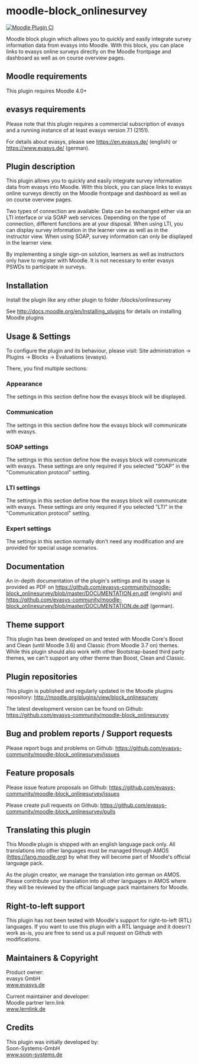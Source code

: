 moodle-block_onlinesurvey
=========================

[![Moodle Plugin CI](https://github.com/evasys-community/moodle-block_onlinesurvey/workflows/Moodle%20Plugin%20CI/badge.svg?branch=master)](https://github.com/evasys-community/moodle-block_onlinesurvey/actions?query=workflow%3A%22Moodle+Plugin+CI%22+branch%3Amaster)

Moodle block plugin which allows you to quickly and easily integrate survey information data from evasys into Moodle. With this block, you can place links to evasys online surveys directly on the Moodle frontpage and dashboard as well as on course overview pages.


Moodle requirements
-------------------

This plugin requires Moodle 4.0+


evasys requirements
-------------------

Please note that this plugin requires a commercial subscription of evasys and a running instance of at least evasys version 7.1 (2151).

For details about evasys, please see
https://en.evasys.de/ (english) or
https://www.evasys.de/ (german).


Plugin description
------------------

This plugin allows you to quickly and easily integrate survey information data from evasys into Moodle. With this block, you can place links to evasys online surveys directly on the Moodle frontpage and dashboard as well as on course overview pages.

Two types of connection are available: Data can be exchanged either via an LTI interface or via SOAP web services. Depending on the type of connection, different functions are at your disposal. When using LTI, you can display survey information in the learner view as well as in the instructor view. When using SOAP, survey information can only be displayed in the learner view.

By implementing a single sign-on solution, learners as well as instructors only have to register with Moodle. It is not necessary to enter evasys PSWDs to participate in surveys.


Installation
------------

Install the plugin like any other plugin to folder
/blocks/onlinesurvey

See http://docs.moodle.org/en/Installing_plugins for details on installing Moodle plugins


Usage & Settings
----------------

To configure the plugin and its behaviour, please visit:
Site administration -> Plugins -> Blocks -> Evaluations (evasys).

There, you find multiple sections:

### Appearance

The settings in this section define how the evasys block will be displayed.

### Communication

The settings in this section define how the evasys block will communicate with evasys.

### SOAP settings

The settings in this section define how the evasys block will communicate with evasys.
These settings are only required if you selected "SOAP" in the "Communication protocol" setting.

### LTI settings

The settings in this section define how the evasys block will communicate with evasys.
These settings are only required if you selected "LTI" in the "Communication protocol" setting.

### Expert settings

The settings in this section normally don't need any modification and are provided for special usage scenarios.


Documentation
-------------

An in-depth documentation of the plugin's settings and its usage is provided as PDF on
https://github.com/evasys-community/moodle-block_onlinesurvey/blob/master/DOCUMENTATION.en.pdf (english) and
https://github.com/evasys-community/moodle-block_onlinesurvey/blob/master/DOCUMENTATION.de.pdf (german).


Theme support
-------------
This plugin has been developed on and tested with Moodle Core's Boost and Clean (until Moodle 3.6) and Classic (from Moodle 3.7 on) themes.
While this plugin should also work with other Bootstrap-based third party themes, we can't support any other theme than Boost, Clean and Classic.


Plugin repositories
-------------------

This plugin is published and regularly updated in the Moodle plugins repository:
http://moodle.org/plugins/view/block_onlinesurvey

The latest development version can be found on Github:
https://github.com/evasys-community/moodle-block_onlinesurvey


Bug and problem reports / Support requests
------------------------------------------

Please report bugs and problems on Github:
https://github.com/evasys-community/moodle-block_onlinesurvey/issues


Feature proposals
-----------------

Please issue feature proposals on Github:
https://github.com/evasys-community/moodle-block_onlinesurvey/issues

Please create pull requests on Github:
https://github.com/evasys-community/moodle-block_onlinesurvey/pulls


Translating this plugin
-----------------------

This Moodle plugin is shipped with an english language pack only. All translations into other languages must be managed through AMOS (https://lang.moodle.org) by what they will become part of Moodle's official language pack.

As the plugin creator, we manage the translation into german on AMOS. Please contribute your translation into all other languages in AMOS where they will be reviewed by the official language pack maintainers for Moodle.


Right-to-left support
---------------------

This plugin has not been tested with Moodle's support for right-to-left (RTL) languages.
If you want to use this plugin with a RTL language and it doesn't work as-is, you are free to send us a pull request on Github with modifications.


Maintainers & Copyright
-----------------------

Product owner:\
evasys GmbH\
www.evasys.de

Current maintainer and developer:\
Moodle partner lern.link\
www.lernlink.de


Credits
-------

This plugin was initially developed by:\
Soon-Systems-GmbH\
www.soon-systems.de
